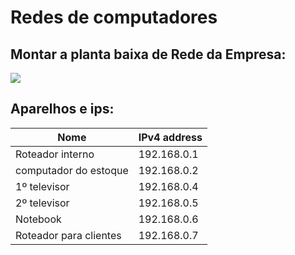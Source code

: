 # Redes de computadores

## Montar a planta baixa de Rede da Empresa:

<img src="../image/SetpPrimePlanta.jpg">

## Aparelhos e ips:

|        Nome          | IPv4 address   |
|----------------------|----------------|
|Roteador interno      |192.168.0.1     |
|computador do estoque |192.168.0.2     |
|1º televisor          |192.168.0.4     |
|2º televisor          |192.168.0.5     |
|Notebook              |192.168.0.6     |
|Roteador para clientes|192.168.0.7     |